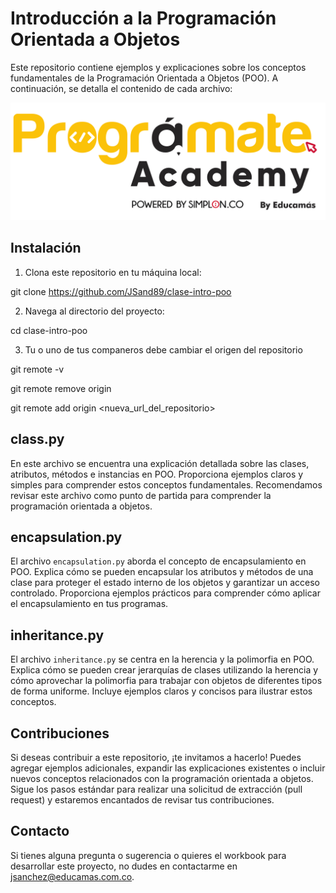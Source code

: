 # Introducción a la Programación Orientada a Objetos

Este repositorio contiene ejemplos y explicaciones sobre los conceptos fundamentales de la Programación Orientada a Objetos (POO). A continuación, se detalla el contenido de cada archivo:

<img src="img/programate-academy-color-.png" alt="Logo Programate">

## Instalación

1. Clona este repositorio en tu máquina local:

git clone https://github.com/JSand89/clase-intro-poo


2. Navega al directorio del proyecto:

cd clase-intro-poo

3. Tu o uno de tus companeros debe cambiar el origen del repositorio 

git remote -v

git remote remove origin

git remote add origin <nueva_url_del_repositorio>
## class.py

En este archivo se encuentra una explicación detallada sobre las clases, atributos, métodos e instancias en POO. Proporciona ejemplos claros y simples para comprender estos conceptos fundamentales. Recomendamos revisar este archivo como punto de partida para comprender la programación orientada a objetos.

## encapsulation.py

El archivo `encapsulation.py` aborda el concepto de encapsulamiento en POO. Explica cómo se pueden encapsular los atributos y métodos de una clase para proteger el estado interno de los objetos y garantizar un acceso controlado. Proporciona ejemplos prácticos para comprender cómo aplicar el encapsulamiento en tus programas.

## inheritance.py

El archivo `inheritance.py` se centra en la herencia y la polimorfia en POO. Explica cómo se pueden crear jerarquías de clases utilizando la herencia y cómo aprovechar la polimorfia para trabajar con objetos de diferentes tipos de forma uniforme. Incluye ejemplos claros y concisos para ilustrar estos conceptos.

## Contribuciones

Si deseas contribuir a este repositorio, ¡te invitamos a hacerlo! Puedes agregar ejemplos adicionales, expandir las explicaciones existentes o incluir nuevos conceptos relacionados con la programación orientada a objetos. Sigue los pasos estándar para realizar una solicitud de extracción (pull request) y estaremos encantados de revisar tus contribuciones.


## Contacto

Si tienes alguna pregunta o sugerencia o quieres el workbook para desarrollar este proyecto, no dudes en contactarme en [jsanchez@educamas.com.co](jsanchez@educamas.com.co).
